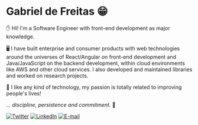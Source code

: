 # Gabriel de Freitas 😁

✋ Hi! I'm a Software Engineer with front-end development as major knowledge.

🖥️ I have built enterprise and consumer products with web technologies around the universes of React/Angular on front-end development and Java/JavaScript on the backend development, within cloud environments like AWS and other cloud services. I also developed and maintained libraries and worked on research projects.

🎯 I like any kind of technology, my passion is totally related to improving people's lives!

*... discipline, persistence and commitment.* 🚀

[![Twitter](https://img.shields.io/static/v1?label=@gdfreitasdev&message=%20&logo=X)](https://x.com/gdfreitasdev)
[![LinkedIn](https://img.shields.io/static/v1?label=LinkedIn&message=%20&logo=Linkedin)](https://www.linkedin.com/in/gdfreitasdev)
[![E-mail](https://img.shields.io/static/v1?label=gdfreitasdev@gmail.com&message=%20&logo=gmail)](mailto:gdfreitasdev@gmail.com)
